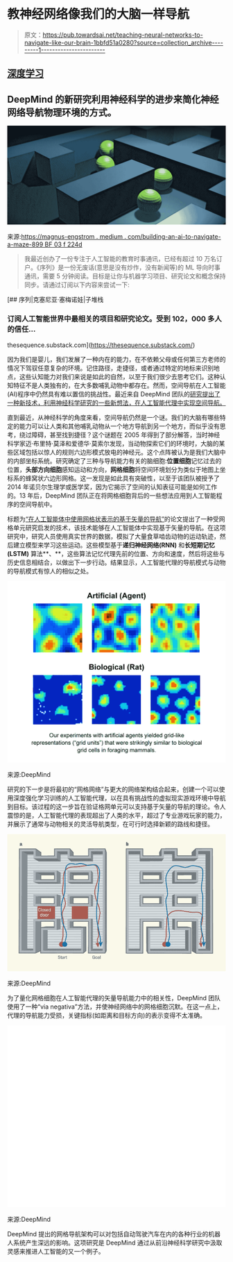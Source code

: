 # 教神经网络像我们的大脑一样导航

> 原文：<https://pub.towardsai.net/teaching-neural-networks-to-navigate-like-our-brain-1bbfd51a0280?source=collection_archive---------1----------------------->

## [深度学习](https://towardsai.net/p/category/machine-learning/deep-learning)

## DeepMind 的新研究利用神经科学的进步来简化神经网络导航物理环境的方式。

![](img/2823695bd2f8a9c80304a82fcbbca815.png)

来源:[https://magnus-engstrom . medium . com/building-an-ai-to-navigate-a-maze-899 BF 03 f 224d](https://magnus-engstrom.medium.com/building-an-ai-to-navigate-a-maze-899bf03f224d)

> 我最近创办了一份专注于人工智能的教育时事通讯，已经有超过 10 万名订户。《序列》是一份无废话(意思是没有炒作，没有新闻等)的 ML 导向时事通讯，需要 5 分钟阅读。目标是让你与机器学习项目、研究论文和概念保持同步。请通过订阅以下内容来尝试一下:

[](https://thesequence.substack.com/) [## 序列|克塞尼亚·塞梅诺娃|子堆栈

### 订阅人工智能世界中最相关的项目和研究论文。受到 102，000 多人的信任…

thesequence.substack.com](https://thesequence.substack.com/) 

因为我们是婴儿，我们发展了一种内在的能力，在不依赖父母或任何第三方老师的情况下驾驭任意复杂的环境。记住路径，走捷径，或者通过特定的地标来识别地点，这些认知能力对我们来说是如此的自然，以至于我们很少去思考它们。这种认知特征不是人类独有的，在大多数哺乳动物中都存在。然而，空间导航在人工智能(AI)程序中仍然具有难以置信的挑战性。最近来自 DeepMind 团队的[研究提出了一种新技术，利用神经科学研究的一些新想法，在人工智能代理中实现空间导航。](https://www.nature.com/articles/s41586-018-0102-6)

直到最近，从神经科学的角度来看，空间导航仍然是一个谜。我们的大脑有哪些特定的能力可以让人类和其他哺乳动物从一个地方导航到另一个地方，而似乎没有思考，绕过障碍，甚至找到捷径？这个谜题在 2005 年得到了部分解答，当时神经科学家迈·布里特·莫泽和爱德华·莫索尔发现，当动物探索它们的环境时，大脑的某些区域包括以惊人的规则六边形模式放电的神经元。这个点阵被认为是我们大脑中的内部坐标系统。研究确定了三种与导航能力有关的脑细胞:**位置细胞**记忆过去的位置，**头部方向细胞**感知运动和方向，**网格细胞**将空间环境划分为类似于地图上坐标系的蜂窝状六边形网格。这一发现是如此具有突破性，以至于该团队被授予了 2014 年诺贝尔生理学或医学奖，因为它揭示了空间的认知表征可能是如何工作的。13 年后，DeepMind 团队正在将网格细胞背后的一些想法应用到人工智能程序的空间导航中。

标题为[“在人工智能体中使用网格状表示的基于矢量的导航”](https://www.nature.com/articles/s41586-018-0102-6)的论文提出了一种受网格单元研究启发的技术，该技术能够在人工智能体中实现基于矢量的导航。在这项研究中，研究人员使用真实世界的数据，模拟了大量食草啮齿动物的运动轨迹，然后建立模型来学习这些运动。这些模型基于**递归神经网络(RNN)** 和**长短期记忆(LSTM)** 算法**、**，这些算法记忆代理先前的位置、方向和速度，然后将这些与历史信息相结合，以做出下一步行动。结果显示，人工智能代理的导航模式与动物的导航模式有惊人的相似之处。

![](img/94144d26ed7695ea15ca44bafd644c7e.png)

来源:DeepMind

研究的下一步是将最初的“网格网络”与更大的网络架构结合起来，创建一个可以使用深度强化学习训练的人工智能代理，以在具有挑战性的虚拟现实游戏环境中导航到目标。该过程的这一步旨在验证格网单元可以支持基于矢量的导航的理论。令人震惊的是，人工智能代理的表现超出了人类的水平，超过了专业游戏玩家的能力，并展示了通常与动物相关的灵活导航类型，在可行时选择新颖的路线和捷径。

![](img/93f120249eeae4a616bc8b5dcd67f85f.png)

来源:DeepMind

为了量化网格细胞在人工智能代理的矢量导航能力中的相关性，DeepMind 团队使用了一种“via negativa”方法，并使神经网络中的网格细胞沉默。在这一点上，代理的导航能力受损，关键指标(如距离和目标方向)的表示变得不太准确。

![](img/42f3772e267288b12acd6245b6d9321d.png)

来源:DeepMind

DeepMind 提出的网格导航架构可以对包括自动驾驶汽车在内的各种行业的机器人系统产生深远的影响。这项研究是 DeepMind 通过从前沿神经科学研究中汲取灵感来推进人工智能的又一个例子。